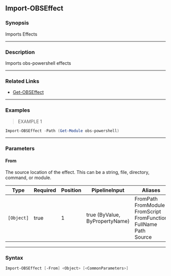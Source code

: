 Import-OBSEffect
----------------

### Synopsis
Imports Effects

---

### Description

Imports obs-powershell effects

---

### Related Links
* [Get-OBSEffect](Get-OBSEffect.md)

---

### Examples
> EXAMPLE 1

```PowerShell
Import-OBSEffect -Path (Get-Module obs-powershell)
```

---

### Parameters
#### **From**
The source location of the effect.
This can be a string, file, directory, command, or module.

|Type      |Required|Position|PipelineInput                 |Aliases                                                                                 |
|----------|--------|--------|------------------------------|----------------------------------------------------------------------------------------|
|`[Object]`|true    |1       |true (ByValue, ByPropertyName)|FromPath<br/>FromModule<br/>FromScript<br/>FromFunction<br/>FullName<br/>Path<br/>Source|

---

### Syntax
```PowerShell
Import-OBSEffect [-From] <Object> [<CommonParameters>]
```
